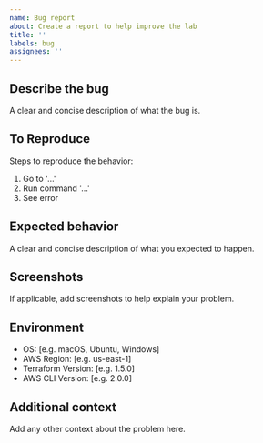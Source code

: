 ```yaml
---
name: Bug report
about: Create a report to help improve the lab
title: ''
labels: bug
assignees: ''
---
```


## Describe the bug
A clear and concise description of what the bug is.

## To Reproduce
Steps to reproduce the behavior:
1. Go to '...'
2. Run command '...'
3. See error

## Expected behavior
A clear and concise description of what you expected to happen.

## Screenshots
If applicable, add screenshots to help explain your problem.

## Environment
- OS: [e.g. macOS, Ubuntu, Windows]
- AWS Region: [e.g. us-east-1]
- Terraform Version: [e.g. 1.5.0]
- AWS CLI Version: [e.g. 2.0.0]

## Additional context
Add any other context about the problem here.
